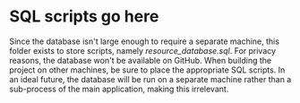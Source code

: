 # SQL scripts go here
Since the database isn't large enough to require a separate machine, this folder exists to store scripts, namely *resource_database.sql*. For privacy reasons, the database won't be available on GitHub. When building the project on other machines, be sure to place the appropriate SQL scripts. In an ideal future, the database will be run on a separate machine rather than a sub-process of the main application, making this irrelevant.